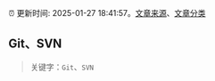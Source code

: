 :alarm_clock: 更新时间: 2025-01-27 18:41:57。[文章来源](/README.md)、[文章分类](/TAGS.md)

## Git、SVN


> 关键字：`Git`、`SVN`



